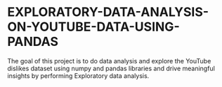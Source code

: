 # EXPLORATORY-DATA-ANALYSIS-ON-YOUTUBE-DATA-USING-PANDAS
The goal of this project is to do data analysis and explore the YouTube dislikes dataset using numpy and pandas libraries and drive meaningful insights by performing Exploratory data analysis.
